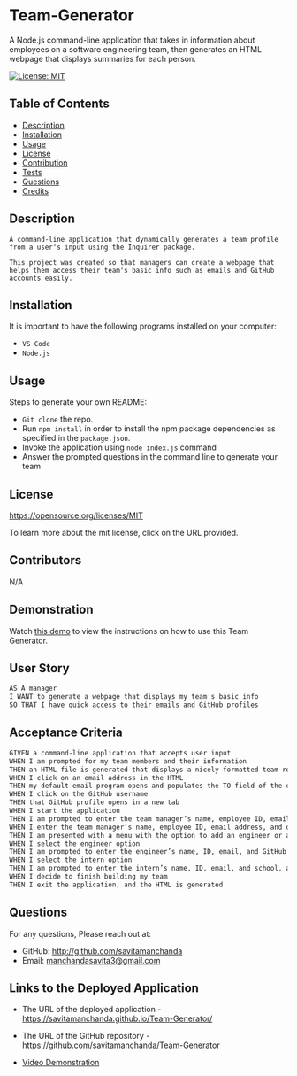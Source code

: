 # Team-Generator
A Node.js command-line application that takes in information about employees on a software engineering team, then generates an HTML webpage that displays summaries for each person.

  [![License: MIT](https://img.shields.io/badge/License-MIT-yellow.svg)](${renderLicenseLink(license))

  ## Table of Contents
  * [Description](#description)
  * [Installation](#installation)
  * [Usage](#usage)
  * [License](#license)
  * [Contribution](#contribution)
  * [Tests](#tests)
  * [Questions](#questions)
  * [Credits](#credits)


  ## Description

    A command-line application that dynamically generates a team profile from a user's input using the Inquirer package.

    This project was created so that managers can create a webpage that helps them access their team's basic info such as emails and GitHub accounts easily.

[](./assets%3Aimages/screenshot.png)

  ## Installation 

  It is important to have the following programs installed on your computer: 
  * `VS Code` 
  * `Node.js`

  ## Usage 
  
  Steps to generate your own README: 
  * `Git clone` the repo.
  * Run `npm install` in order to install the npm package dependencies as specified in the `package.json`.
  * Invoke the application using `node index.js` command
  * Answer the prompted questions in the command line to generate your team


  ## License 

  https://opensource.org/licenses/MIT

  To learn more about the mit license, click on the URL provided.

  ## Contributors

  N/A

  ## Demonstration 

  Watch [this demo](./assets%3Aimages/Team-Generator.gif) to view the instructions on how to use this Team Generator. 

  ## User Story 

```md
AS A manager
I WANT to generate a webpage that displays my team's basic info
SO THAT I have quick access to their emails and GitHub profiles
```

  ## Acceptance Criteria 

```md
GIVEN a command-line application that accepts user input
WHEN I am prompted for my team members and their information
THEN an HTML file is generated that displays a nicely formatted team roster based on user input
WHEN I click on an email address in the HTML
THEN my default email program opens and populates the TO field of the email with the address
WHEN I click on the GitHub username
THEN that GitHub profile opens in a new tab
WHEN I start the application
THEN I am prompted to enter the team manager’s name, employee ID, email address, and office number
WHEN I enter the team manager’s name, employee ID, email address, and office number
THEN I am presented with a menu with the option to add an engineer or an intern or to finish building my team
WHEN I select the engineer option
THEN I am prompted to enter the engineer’s name, ID, email, and GitHub username, and I am taken back to the menu
WHEN I select the intern option
THEN I am prompted to enter the intern’s name, ID, email, and school, and I am taken back to the menu
WHEN I decide to finish building my team
THEN I exit the application, and the HTML is generated
```

  ## Questions 

  For any questions, Please reach out at: 

  * GitHub: http://github.com/savitamanchanda
  * Email: manchandasavita3@gmail.com

  ## Links to the Deployed Application 

  * The URL of the deployed application - https://savitamanchanda.github.io/Team-Generator/

  * The URL of the GitHub repository - https://github.com/savitamanchanda/Team-Generator

  * [Video Demonstration](./assets%3Aimages/Team-Generator.gif)